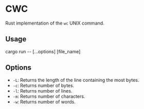 # CWC

Rust implementation of the `wc` UNIX command.

## Usage

cargo run -- [...options] [file_name]

## Options

- `-L`: Returns the length of the line containing the most bytes.
- `-c`: Returns number of bytes.
- `-l`: Returns number of lines.
- `-m`: Returns number of characters.
- `-w`: Returns number of words.
